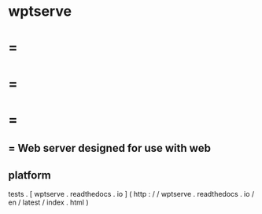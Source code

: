 wptserve
=
=
=
=
=
=
=
=
Web
server
designed
for
use
with
web
-
platform
-
tests
.
[
wptserve
.
readthedocs
.
io
]
(
http
:
/
/
wptserve
.
readthedocs
.
io
/
en
/
latest
/
index
.
html
)
